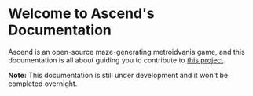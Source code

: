 # Welcome to Ascend's Documentation
Ascend is an open-source maze-generating metroidvania game,
and this documentation is all about guiding you to contribute to [this
project](https://github.com/RechieKho/ascend).

**Note:** This documentation is still under development and it won't be completed
overnight.
